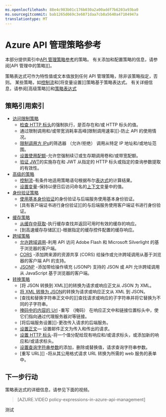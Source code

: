 ```yaml
---
ms.openlocfilehash: 88e4c983b01c176b030a2a00addf7b6203a93ba0
ms.sourcegitcommit: bab1265d669c3e6871daa7cb8a5640a47104947a
translationtype: MT
---
```

<properties 
    pageTitle="Azure API 管理策略参考" 
    description="了解有关可用于配置 API 管理策略。" 
    services="api-management" 
    documentationCenter="" 
    authors="steved0x" 
    manager="dwrede" 
    editor=""/>

<tags 
    ms.service="api-management" 
    ms.workload="mobile" 
    ms.tgt_pltfrm="na" 
    ms.devlang="na" 
    ms.topic="article" 
    ms.date="06/18/2015" 
    ms.author="sdanie"/>

# Azure API 管理策略参考

本部分提供索引中[API 管理策略参考][]的策略。 有关添加和配置策略的信息，请参阅[API 管理中的策略][]。

策略表达式可作为特性值或文本值放到任何 API 管理策略，除非该策略指定，否则。 某些策略，如[控制流][]和[将变量设置][]策略基于策略表达式。 有关详细信息，请参阅[高级策略][]和[策略表达式][]

## 策略引用索引

-   [访问限制策略][]
    -   [检查 HTTP 标头][]的强制执行，是否存在和/或 HTTP 标头的值。
    -   通过限制调用和/或带宽消耗率高峰[限制调用速率][]-防止 API 的使用情况。
    -   [限制调用方 IPs][]的筛选器 （允许/拒绝） 调用从特定 IP 地址和/或地址范围。
    -   [设置使用配额][]-允许您强制续订或生存期调用卷和/或带宽配额。
    -   [验证 JWT][]的实施存在和 JWT 从指定的 HTTP 标头或指定的查询参数提取的有效性。
-   [高级的策略][]
    -   [控制流][]-有条件地适用策略语句根据布尔[表达式][]的计算结果。
    -   [设置变量][]-保持以便日后访问命名的[上下文][]变量中的值。
-   [身份验证策略][]
    -   [使用基本身份验证][]的身份验证与后端服务使用基本身份验证。
    -   [具有客户端证书进行身份验证][]的与后端服务使用客户端证书进行身份验证。
-   [缓存策略][] 
    -   [从缓存中获取][]-执行缓存查找并返回可用时有效的缓存的响应。
    -   [到高速缓存存储区][]-根据指定的缓存控件配置的缓存响应。
-   [跨域策略][] 
    -   [允许跨域调用][]-利用 API 访问 Adobe Flash 和 Microsoft Silverlight 的基于浏览器的客户端。
    -   [CORS][] -添加跨来源的资源共享 (CORS) 给操作或允许跨域调用从基于浏览器的客户端 API 的支持。
    -   [JSONP][] -添加带给操作填充 (JSONP) 支持的 JSON 或 API 允许跨域调用从 JavaScript 基于浏览器的客户端。
-   [转换策略][] 
    -   [将 JSON 转换到 XML][]的转换为请求或响应正文从 JSON 为 XML。
    -   [将 XML 转换为 JSON][]的转换为请求或响应正文从 XML 到 JSON。
    -   [查找和替换字符串正文中的][]查找请求或响应的子字符串并将它替换为不同的子字符串。
    -   [掩码中的内容的 Url][] -重写 （掩码） 在响应正文中和链接位置标头中，使它们指向通过代理服务器对等链接。
    -   [将后端服务设置][]-更改传入请求的后端服务。
    -   [设置正文][]— 设置邮件正文为传入和传出的请求。
    -   [设置 HTTP 标头][]-将一个值分配给现有响应和/或请求标头，或添加新的响应和/或请求标头。
    -   [设置查询字符串参数][]的添加，删除或替换值，请求查询字符串参数。
    -   [重写 URL][] -将从其公用格式请求 URL 转换为所需的 web 服务的表单中。

## 下一步行动

策略表达式的详细信息，请参见下面的视频。

> [AZURE.VIDEO policy-expressions-in-azure-api-management]

[访问限制策略]: https://msdn.microsoft.com/library/azure/dn894078.aspx
[检查 HTTP 标头]: https://msdn.microsoft.com/library/azure/034febe3-465f-4840-9fc6-c448ef520b0f#CheckHTTPHeader
[限制通话率]: https://msdn.microsoft.com/library/azure/034febe3-465f-4840-9fc6-c448ef520b0f#LimitCallRate
[限制调用方 IPs]: https://msdn.microsoft.com/library/azure/034febe3-465f-4840-9fc6-c448ef520b0f#RestrictCallerIPs
[设置使用配额]: https://msdn.microsoft.com/library/azure/034febe3-465f-4840-9fc6-c448ef520b0f#SetUsageQuota
[验证 JWT]: https://msdn.microsoft.com/library/azure/034febe3-465f-4840-9fc6-c448ef520b0f#ValidateJWT

[高级的策略]: https://msdn.microsoft.com/library/azure/dn894085.aspx
[控制流]: https://msdn.microsoft.com/library/azure/dn894085.aspx#choose
[设置变量]: https://msdn.microsoft.com/library/azure/dn894085.aspx#set_variable
[表达式]: https://msdn.microsoft.com/library/azure/dn910913.aspx
[上下文]: https://msdn.microsoft.com/library/azure/ea160028-fc04-4782-aa26-4b8329df3448#ContextVariables

[身份验证策略]: https://msdn.microsoft.com/library/azure/dn894079.aspx
[使用基本身份验证]: https://msdn.microsoft.com/library/azure/061702a7-3a78-472b-a54a-f3b1e332490d#Basic
[使用客户端证书进行身份验证]: https://msdn.microsoft.com/library/azure/061702a7-3a78-472b-a54a-f3b1e332490d#ClientCertificate
[缓存策略]: https://msdn.microsoft.com/library/azure/dn894086.aspx
[从缓存中获取]: https://msdn.microsoft.com/library/azure/8147199c-24d8-439f-b2a9-da28a70a890c#GetFromCache
[存储到缓存]: https://msdn.microsoft.com/library/azure/8147199c-24d8-439f-b2a9-da28a70a890c#StoreToCache

[跨域策略]: https://msdn.microsoft.com/library/azure/dn894084.aspx
[允许跨域调用]: https://msdn.microsoft.com/library/azure/7689d277-8abe-472a-a78c-e6d4bd43455d#AllowCrossDomainCalls
[CORS]: https://msdn.microsoft.com/library/azure/7689d277-8abe-472a-a78c-e6d4bd43455d#CORS
[JSONP]: https://msdn.microsoft.com/library/azure/7689d277-8abe-472a-a78c-e6d4bd43455d#JSONP

[转换策略]: https://msdn.microsoft.com/library/azure/dn894083.aspx
[将 JSON 转换为 XML]: https://msdn.microsoft.com/library/azure/7406a8ce-5f9c-4fae-9b0f-e574befb2ee9#ConvertJSONtoXML
[将 XML 转换为 JSON]: https://msdn.microsoft.com/library/azure/7406a8ce-5f9c-4fae-9b0f-e574befb2ee9#ConvertXMLtoJSON
[查找和替换在正文中的字符串]: https://msdn.microsoft.com/library/azure/7406a8ce-5f9c-4fae-9b0f-e574befb2ee9#Findandreplacestringinbody
[掩码中的内容的 Url]: https://msdn.microsoft.com/library/azure/7406a8ce-5f9c-4fae-9b0f-e574befb2ee9#MaskURLSContent
[一组后端服务]: https://msdn.microsoft.com/library/azure/7406a8ce-5f9c-4fae-9b0f-e574befb2ee9#SetBackendService
[设置正文]: https://msdn.microsoft.com/library/azure/dn894083.aspx#SetBody
[设置 HTTP 标头]: https://msdn.microsoft.com/library/azure/7406a8ce-5f9c-4fae-9b0f-e574befb2ee9#SetHTTPheader
[设置查询字符串参数]: https://msdn.microsoft.com/library/azure/7406a8ce-5f9c-4fae-9b0f-e574befb2ee9#SetQueryStringParameter
[重写的 URL]: https://msdn.microsoft.com/library/azure/7406a8ce-5f9c-4fae-9b0f-e574befb2ee9#RewriteURL



[在 API 管理策略]: api-management-howto-policies.md
[API 管理策略参考]: https://msdn.microsoft.com/library/azure/dn894081.aspx

[策略表达式]: https://msdn.microsoft.com/library/azure/dn910913.aspx

 
测试
